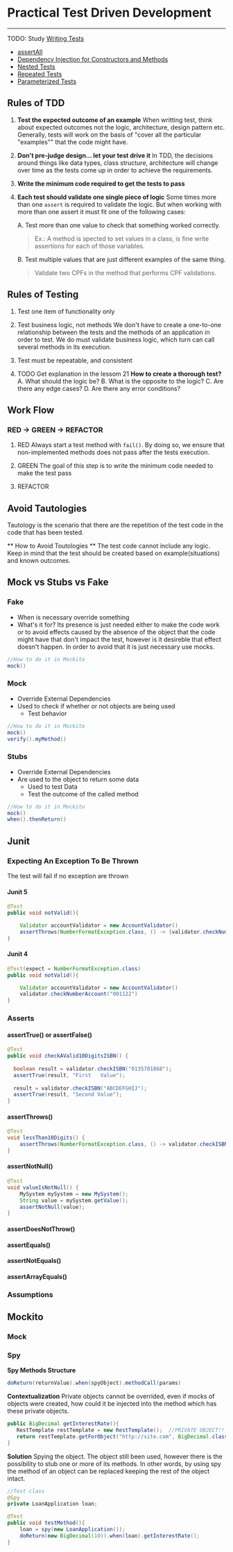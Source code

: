 
# Practical Test Driven Development

---
TODO:  Study [Writing Tests](https://junit.org/junit5/docs/current/user-guide/#writing-tests-repeated-tests)
* [assertAll](https://junit.org/junit5/docs/current/user-guide/#writing-tests-assertions)
* [Dependency Injection for Constructors and Methods](https://junit.org/junit5/docs/current/user-guide/#writing-tests-dependency-injection)
* [Nested Tests](https://junit.org/junit5/docs/current/user-guide/#writing-tests-nested)
* [Repeated Tests](https://junit.org/junit5/docs/current/user-guide/#writing-tests-repeated-tests)
* [Parameterized Tests](https://junit.org/junit5/docs/current/user-guide/#writing-tests-parameterized-tests)


## Rules of TDD
1. **Test the expected outcome of an example**
	When writting test, think about expected outcomes not the logic, architecture, design pattern etc. Generally, tests will work on the basis of "cover all the particular "examples"" that the code might have.
	
2. **Don't pre-judge design... let your test drive it**
In TDD, the decisions around things like data types, class structure, architecture will change over time as the tests come up in order to achieve the requirements.

3. **Write the minimum code required to get the tests to pass**

4. **Each test should validate one single piece of logic**
	Some times more than one `assert` is required to validate the logic. But when working with more than one assert it must fit one of the following cases:  
	
	A. Test more than one value to check that something worked correctly.
	> Ex.: A method is spected to set values in a class, is fine write assertions for each of those variables.
	
	B. Test multiple values that are just different examples of the same thing.
	>Validate two CPFs in the method that performs CPF validations.
	
## Rules of Testing
1. Test one item of functionality only

2. Test business logic, not methods
We don't have to create a one-to-one relationship between the tests and the methods of an application in order to test. We do must validate business logic, which turn can call several methods in its execution.

3. Test must be repeatable, and consistent

4. TODO Get explanation in the lessom 21
**How to create a thorough test?**
		A. What should the logic be?
		B. What is the opposite to the logic?
		C. Are there any edge cases?
		D. Are there any error conditions?
	

## Work Flow

### RED -> GREEN -> REFACTOR

1.  RED
Always start a test method with `fail()`. By doing so, we ensure that non-implemented methods does not pass after the tests execution.

2. GREEN
The goal of this step is to write the minimum code needed to make the test pass

3. REFACTOR 

## Avoid Tautologies
Tautology is the scenario that there are the repetition of the test code in the code that has been tested.

** How to Avoid Toutologies ** 
The test code cannot include any logic. Keep in mind that the test should be created based on example(situations) and known outcomes.

## Mock vs Stubs vs Fake

### Fake
* When is necessary override something
* What's it for? Its presence is just needed either to make the code work or to avoid effects caused by the absence of the object that the code might have that don't impact the test, however is it desireble that effect doesn't happen. In order to avoid that it is just necessary use mocks.
```java
//How to do it in Mockito
mock()
```

### Mock
*	Override External Dependencies
* Used to check if whether or not objects are being used 
	*  Test behavior

```java
//How to do it in Mockito
mock()
verify().myMethod()
```

### Stubs
*	Override External Dependencies
* Are used to the object to return some data 	
	*  Used to test Data
	* Test the outcome of the called method

```java
//How to do it in Mockito
mock()
when().thenReturn()
```

## Junit 

### Expecting An Exception  To Be  Thrown
The test will fail if no exception are thrown

#### Junit 5
```java
@Test
public void notValid(){

	Validator accountValidator = new AccountValidator()	
	assertThrows(NumberFormatException.class, () -> {validator.checkNumberAccount("001122")})
}
```

#### Junit 4
```java
@Test(expect = NumberFormatException.class)
public void notValid(){

	Validator accountValidator = new AccountValidator()
	validator.checkNumberAccount("001122")
}
```

### Asserts

#### assertTrue() or assertFalse()
```java
@Test  
public void checkAValid10DigitsISBN() {  
  
  boolean result = validator.checkISBN("0135781868");  
  assertTrue(result, "First   Value");  
  
  result = validator.checkISBN("ABCDEFGHIJ");  
  assertTrue(result, "Second Value");  
}
```

#### assertThrows()
```java
@Test  
void lessThan10Digits() {  
    assertThrows(NumberFormatException.class, () -> validator.checkISBN("134494164"));  
}
``` 

#### assertNotNull()
```java
@Test  
void valueIsNotNull() {  
    MySystem mySystem = new MySystem();
    String value = mySystem.getValue();
    assertNotNull(value);
}
```
#### assertDoesNotThrow()
#### assertEquals()
#### assertNotEquals()
#### assertArrayEquals()

### Assumptions

## Mockito
### Mock

### Spy
**Spy Methods Structure**
```java
doReturn(returnValue).when(spyObject).methodCall(params)
```

 **Contextualization**
Private objects cannot be overrided, even if mocks of objects were created, how could it be injected into the method which has these private objects. 

```java
public BigDecimal getInterestRate(){
   RestTemplate restTemplate = new RestTemplate();  //PRIVATE OBJECT!!
   return restTemplate.getForObject("http://site.com", BigDecimal.class);
}
```

**Solution**
Spying the object. The object still been used, however there is the possibility to stub one or more of its methods. In other words, by using spy the method of an object can be replaced keeping the rest of the object intact.

```java
//Test class
@Spy  
private LoanApplication loan;

@Test
public void testMethod(){
	loan = spy(new LoanApplication());
	doReturn(new BigDecimal(10)).when(loan).getInterestRate();
}
```


